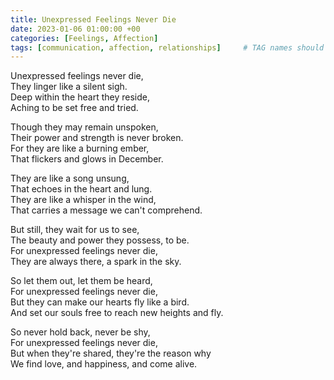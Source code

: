 ```yaml
---
title: Unexpressed Feelings Never Die
date: 2023-01-06 01:00:00 +00
categories: [Feelings, Affection]
tags: [communication, affection, relationships]     # TAG names should always be lowercase
---
```


Unexpressed feelings never die,  
They linger like a silent sigh.  
Deep within the heart they reside,  
Aching to be set free and tried.

Though they may remain unspoken,  
Their power and strength is never broken.  
For they are like a burning ember,  
That flickers and glows in December.  

They are like a song unsung,  
That echoes in the heart and lung.  
They are like a whisper in the wind,  
That carries a message we can't comprehend.

But still, they wait for us to see,  
The beauty and power they possess, to be.  
For unexpressed feelings never die,  
They are always there, a spark in the sky.

So let them out, let them be heard,  
For unexpressed feelings never die,  
But they can make our hearts fly like a bird.  
And set our souls free to reach new heights and fly.  

So never hold back, never be shy,  
For unexpressed feelings never die,  
But when they're shared, they're the reason why  
We find love, and happiness, and come alive.
